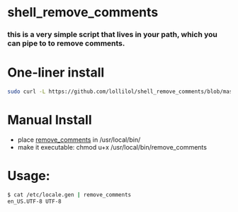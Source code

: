 # shell_remove_comments

### this is a very simple script that lives in your path, which you can pipe to to remove comments.

# One-liner install

```bash
sudo curl -L https://github.com/lollilol/shell_remove_comments/blob/master/remove_comments?raw=1 -o /usr/local/bin/remove_comments && sudo chmod +x /usr/local/bin/remove_comments`
```

# Manual Install
- place [remove_comments](remove_comments?raw=1) in /usr/local/bin/
- make it executable: chmod u+x /usr/local/bin/remove_comments

# Usage:
```bash
$ cat /etc/locale.gen | remove_comments
en_US.UTF-8 UTF-8
```
